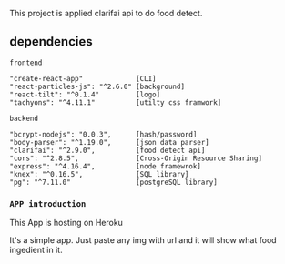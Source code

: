 This project is applied clarifai api to do food detect.

## dependencies

    frontend

    "create-react-app"             [CLI]
    "react-particles-js": "^2.6.0" [background]
    "react-tilt": "^0.1.4"         [logo]
    "tachyons": "^4.11.1"          [utilty css framwork]

    backend

    "bcrypt-nodejs": "0.0.3",      [hash/password]
    "body-parser": "^1.19.0",      [json data parser]
    "clarifai": "^2.9.0",          [food detect api]
    "cors": "^2.8.5",              [Cross-Origin Resource Sharing]
    "express": "^4.16.4",          [node framewrok]
    "knex": "^0.16.5",             [SQL library]
    "pg": "^7.11.0"                [postgreSQL library]

### `APP introduction`

This App is hosting on Heroku<br>

It's a simple app. Just paste any img with url and it will show what food ingedient in it.
